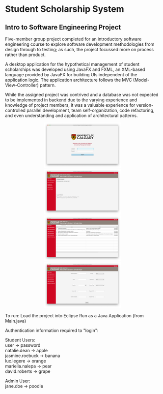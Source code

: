 # Student Scholarship System
## Intro to Software Engineering Project

Five-member group project completed for an introductory software engineering course to explore software development methodologies from design through to testing; as such, the project focussed more on process rather than product. 

A desktop application for the hypothetical management of student scholarships was developed using JavaFX and FXML, an XML-based language provided by JavaFX for building UIs independent of the application logic. The application architecture follows the MVC (Model-View-Controller) pattern. 

While the assigned project was contrived and a database was not expected to be implemented in backend due to the varying experience and knowledge of project members, it was a valuable experience for version-controlled parallel development, team self-organization, code refactoring, and even understanding and application of architectural patterns. 

<p align="center">
  <img src="res/screenshot01.png" width="50%" height="50%">
  <img src="res/screenshot03.png" width="50%" height="50%">
  <img src="res/screenshot04.png" width="50%" height="50%">
  <img src="res/screenshot05.png" width="50%" height="50%">
</p>

To run:
Load the project into Eclipse
Run as a Java Application (from Main.java)

Authentication information required to "login":

Student Users:  
  user -> password  
  natalie.dean -> apple  
  jasmine.roebuck -> banana  
  luc.legere -> orange  
  mariella.nalepa -> pear  
  david.roberts -> grape  
  
Admin User:  
  jane.doe -> poodle  
  
  

